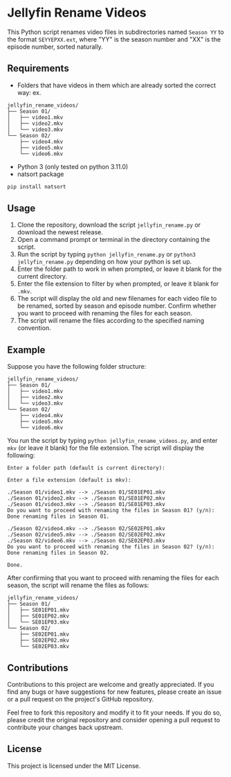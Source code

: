 # Jellyfin Rename Videos

This Python script renames video files in subdirectories named `Season YY` to the format `SEYYEPXX.ext`, where "YY" is the season number and "XX" is the episode number, sorted naturally.

## Requirements

- Folders that have videos in them which are already sorted the correct way: ex.
```
jellyfin_rename_videos/
├── Season 01/
│   ├── video1.mkv
│   ├── video2.mkv
│   └── video3.mkv
└── Season 02/
    ├── video4.mkv
    ├── video5.mkv
    └── video6.mkv
```

- Python 3 (only tested on python 3.11.0)
- natsort package

```bash
pip install natsort
```

## Usage

1. Clone the repository, download the script `jellyfin_rename.py` or download the newest release.
2. Open a command prompt or terminal in the directory containing the script.
3. Run the script by typing `python jellyfin_rename.py` or `python3 jellyfin_rename.py` depending on how your python is set up.
4. Enter the folder path to work in when prompted, or leave it blank for the current directory.
5. Enter the file extension to filter by when prompted, or leave it blank for `.mkv`.
6. The script will display the old and new filenames for each video file to be renamed, sorted by season and episode number. Confirm whether you want to proceed with renaming the files for each season.
7. The script will rename the files according to the specified naming convention.

## Example

Suppose you have the following folder structure:

```
jellyfin_rename_videos/
├── Season 01/
│   ├── video1.mkv
│   ├── video2.mkv
│   └── video3.mkv
└── Season 02/
    ├── video4.mkv
    ├── video5.mkv
    └── video6.mkv
```

You run the script by typing `python jellyfin_rename_videos.py`, and enter `mkv` (or leave it blank) for the file extension. The script will display the following:

```
Enter a folder path (default is current directory):

Enter a file extension (default is mkv):

./Season 01/video1.mkv --> ./Season 01/SE01EP01.mkv
./Season 01/video2.mkv --> ./Season 01/SE01EP02.mkv
./Season 01/video3.mkv --> ./Season 01/SE01EP03.mkv
Do you want to proceed with renaming the files in Season 01? (y/n):
Done renaming files in Season 01.

./Season 02/video4.mkv --> ./Season 02/SE02EP01.mkv
./Season 02/video5.mkv --> ./Season 02/SE02EP02.mkv
./Season 02/video6.mkv --> ./Season 02/SE02EP03.mkv
Do you want to proceed with renaming the files in Season 02? (y/n):
Done renaming files in Season 02.

Done.
```
After confirming that you want to proceed with renaming the files for each season, the script will rename the files as follows:

```
jellyfin_rename_videos/
├── Season 01/
│   ├── SE01EP01.mkv
│   ├── SE01EP02.mkv
│   └── SE01EP03.mkv
└── Season 02/
    ├── SE02EP01.mkv
    ├── SE02EP02.mkv
    └── SE02EP03.mkv
```

## Contributions

Contributions to this project are welcome and greatly appreciated. If you find any bugs or have suggestions for new features, please create an issue or a pull request on the project's GitHub repository.

Feel free to fork this repository and modify it to fit your needs. If you do so, please credit the original repository and consider opening a pull request to contribute your changes back upstream.


## License

This project is licensed under the MIT License.
